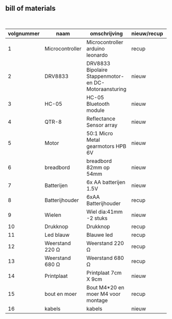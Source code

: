 ## bill of materials
<br />

|volgnummer|naam            |omschrijving                                              |nieuw/recup|kostprijs/stuk|aantal|subtotaal|
|----------|----------------|----------------------------------------------------------|-----------|--------------|------|---------|
|         1|Microcontroller |Microcontroller arduino leonardo                          |   recup   |€ 0           |  1   |€ 0,00   |
|         2|DRV8833         |DRV8833 Bipolaire Stappenmotor- en DC-Motoraansturing     |   nieuw   |€ 3,49        |  1   |€ 3,49   |
|         3|HC-05           |HC-05 Bluetooth module                                    |   nieuw   |€ 5,00        |  1   |€ 5,00   |
|         4|QTR-8           |Reflectance Sensor array                                  |   nieuw   |€ 8,18        |  1   |€ 8,18   |
|         5|Motor           |50:1 Micro Metal gearmotors HPB 6V                        |   nieuw   |€ 2,85        |  1   |€ 2,85   |
|         6|breadbord       |breadbord 82mm op 54mm                                    |   nieuw   |€ 1,72        |  1   |€ 1,72   |
|         7|Batterijen      |6x AA batterijen 1.5V                                     |   nieuw   |€ 11,00       |  1   |€ 11,00  |
|         8|Batterijhouder  |6xAA Batterijhouder                                       |   recup   |€ 0           |  1   |€ 0      |
|         9|Wielen          |Wiel dia:41mm -2 stuks                                    |   nieuw   |€ 1,94        |  2   |€ 3,88   |
|        10|Drukknop        |Drukknop                                                  |   recup   |€ 0           |  1   |€ 0      |
|        11|Led blauw       |Blauwe led                                                |   recup   |€ 0           |  1   |€ 0      |
|        12|Weerstand 220 Ω |Weerstand 220 Ω                                           |   recup   |€ 0           |  1   |€ 0      |
|        13|Weerstand 680 Ω |Weerstand 680 Ω                                           |   recup   |€ 0           |  1   |€ 0      |  
|        14|Printplaat      |Printplaat 7cm X 9cm                                      |   nieuw   |€ 1,39        |  1   |€ 1,39   |
|        15|bout en moer    |Bout M4*20 en moer M4 voor montage                        |   recup   |€ 0           |  2   |€ 0      |
|        16|kabels          |kabels                                                    |   nieuw   |€ 3,51        |  30  |€ 3,51   |
